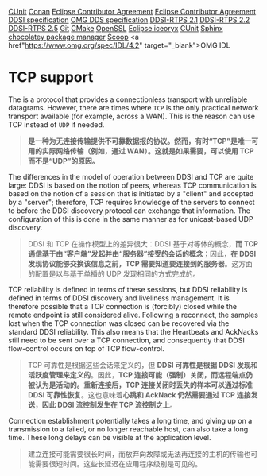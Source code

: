 <a href="<https://cunit.sourceforge.net/>" target="\_blank">CUnit</a>
<a href="<https://conan.io/>" target="\_blank">Conan</a>
<a href="<https://www.eclipse.org/legal/ECA.php/>">Eclipse Contributor Agreement</a>
<a href="<https://accounts.eclipse.org/user/eca/>">Eclipse Contributor Agreement</a>
<a href="<https://www.omg.org/spec/DDSI-RTPS>" target="\_blank">DDSI specification</a>
<a href="<https://www.omg.org/spec/DDS/>" target="\_blank">OMG DDS specification</a>
<a href="<https://www.omg.org/spec/DDSI-RTPS/2.1>" target="\_blank">DDSI-RTPS 2.1</a>
<a href="<https://www.omg.org/spec/DDSI-RTPS/2.2>" target="\_blank">DDSI-RTPS 2.2</a>
<a href="<https://www.omg.org/spec/DDSI-RTPS/2.5>" target="\_blank">DDSI-RTPS 2.5</a>
<a href="<https://git-scm.com/>" target="\_blank">Git</a>
<a href="<https://cmake.org/>" target="\_blank">CMake</a>
<a href="<https://www.openssl.org/>" target="\_blank">OpenSSL</a>
<a href="<https://projects.eclipse.org/proposals/eclipse-iceoryx/>" target="\_blank">Eclipse iceoryx</a>
<a href="<https://cunit.sourceforge.net/>" target="\_blank">CUnit</a>
<a href="<https://www.sphinx-doc.org/en/master/>" target="\_blank">Sphinx</a>
<a href="<https://chocolatey.org/>" target="\_blank">chocolatey package manager</a>
<a href="<https://scoop.sh/>" target="\_blank">Scoop</a>
<a href"<https://www.omg.org/spec/IDL/4.2>" target="\_blank">OMG IDL</a>

# TCP support

The is a protocol that provides a connectionless transport with unreliable datagrams. However, there are times where `TCP` is the only practical network transport available (for example, across a WAN). This is the reason can use TCP instead of `UDP` if needed.

> **是一种为无连接传输提供不可靠数据报的协议。然而，有时“TCP”是唯一可用的实际网络传输（例如，通过 WAN）。这就是如果需要，可以使用 TCP 而不是“UDP”的原因。**

The differences in the model of operation between DDSI and TCP are quite large: DDSI is based on the notion of peers, whereas TCP communication is based on the notion of a session that is initiated by a "client" and accepted by a "server"; therefore, TCP requires knowledge of the servers to connect to before the DDSI discovery protocol can exchange that information. The configuration of this is done in the same manner as for unicast-based UDP discovery.

> DDSI 和 TCP 在操作模型上的差异很大：DDSI 基于对等体的概念，**而 TCP 通信基于由“客户端”发起并由“服务器”接受的会话的概念**；因此，**在 DDSI 发现协议能够交换该信息之前，TCP 需要知道要连接到的服务器**。这方面的配置是以与基于单播的 UDP 发现相同的方式完成的。

TCP reliability is defined in terms of these sessions, but DDSI reliability is defined in terms of DDSI discovery and liveliness management. It is therefore possible that a TCP connection is (forcibly) closed while the remote endpoint is still considered alive. Following a reconnect, the samples lost when the TCP connection was closed can be recovered via the standard DDSI reliability. This also means that the Heartbeats and AckNacks still need to be sent over a TCP connection, and consequently that DDSI flow-control occurs on top of TCP flow-control.

> TCP 可靠性是根据这些会话来定义的，但 **DDSI 可靠性是根据 DDSI 发现和活跃度管理来定义的**。因此，**TCP 连接可能（强制）关闭，而远程端点仍被认为是活动的。重新连接后，TCP 连接关闭时丢失的样本可以通过标准 DDSI 可靠性恢复**。这也意味着**心跳和 AckNack 仍然需要通过 TCP 连接发送，因此 DDSI 流控制发生在 TCP 流控制之上**。

Connection establishment potentially takes a long time, and giving up on a transmission to a failed, or no longer reachable host, can also take a long time. These long delays can be visible at the application level.

> 建立连接可能需要很长时间，而放弃向故障或无法再连接的主机的传输也可能需要很短时间。这些长延迟在应用程序级别是可见的。
